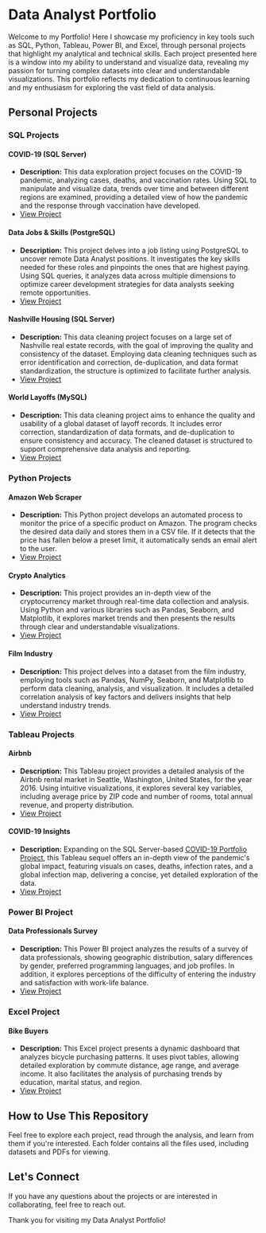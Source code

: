 # Data Analyst Portfolio

Welcome to my Portfolio! Here I showcase my proficiency in key tools such as SQL, Python, Tableau, Power BI, and Excel, through personal projects that highlight my analytical and technical skills. Each project presented here is a window into my ability to understand and visualize data, revealing my passion for turning complex datasets into clear and understandable visualizations. This portfolio reflects my dedication to continuous learning and my enthusiasm for exploring the vast field of data analysis.

## Personal Projects

### SQL Projects

#### COVID-19 (SQL Server)
- **Description:** This data exploration project focuses on the COVID-19 pandemic, analyzing cases, deaths, and vaccination rates. Using SQL to manipulate and visualize data, trends over time and between different regions are examined, providing a detailed view of how the pandemic and the response through vaccination have developed.
- [View Project](/SQL/SQL%20Server/COVID-19/COVID-19%20Portfolio%20Project.sql)

#### Data Jobs & Skills (PostgreSQL)
- **Description:** This project delves into a job listing using PostgreSQL to uncover remote Data Analyst positions. It investigates the key skills needed for these roles and pinpoints the ones that are highest paying. Using SQL queries, it analyzes data across multiple dimensions to optimize career development strategies for data analysts seeking remote opportunities.
- [View Project](/SQL/PostgreSQL/Data%20Jobs%20&%20Skills/Data%20Jobs%20&%20Skills%20Portfolio%20Project.sql)

#### Nashville Housing (SQL Server)
- **Description:** This data cleaning project focuses on a large set of Nashville real estate records, with the goal of improving the quality and consistency of the dataset. Employing data cleaning techniques such as error identification and correction, de-duplication, and data format standardization, the structure is optimized to facilitate further analysis.
- [View Project](/SQL/SQL%20Server/Nashville%20Housing/Nashville%20Housing%20Portfolio%20Project.sql)

#### World Layoffs (MySQL)
- **Description:** This data cleaning project aims to enhance the quality and usability of a global dataset of layoff records. It includes error correction, standardization of data formats, and de-duplication to ensure consistency and accuracy. The cleaned dataset is structured to support comprehensive data analysis and reporting.
- [View Project](/SQL/MySQL/World%20Layoffs/World%20Layoffs%20Portfolio%20Project.sql)

### Python Projects

#### Amazon Web Scraper
- **Description:** This Python project develops an automated process to monitor the price of a specific product on Amazon. The program checks the desired data daily and stores them in a CSV file. If it detects that the price has fallen below a preset limit, it automatically sends an email alert to the user.
- [View Project](/Python/Amazon%20Web%20Scraper/Amazon%20Web%20Scraper%20Portfolio%20Project.ipynb)

#### Crypto Analytics
- **Description:** This project provides an in-depth view of the cryptocurrency market through real-time data collection and analysis. Using Python and various libraries such as Pandas, Seaborn, and Matplotlib, it explores market trends and then presents the results through clear and understandable visualizations.
- [View Project](/Python/Crypto%20Analytics/Crypto%20Analytics%20Portfolio%20Project.ipynb)

#### Film Industry
- **Description:** This project delves into a dataset from the film industry, employing tools such as Pandas, NumPy, Seaborn, and Matplotlib to perform data cleaning, analysis, and visualization. It includes a detailed correlation analysis of key factors and delivers insights that help understand industry trends.
- [View Project](/Python/Film%20Industry/Film%20Industry%20Portfolio%20Project.ipynb)

### Tableau Projects

#### Airbnb
- **Description:** This Tableau project provides a detailed analysis of the Airbnb rental market in Seattle, Washington, United States, for the year 2016. Using intuitive visualizations, it explores several key variables, including average price by ZIP code and number of rooms, total annual revenue, and property distribution.
- [View Project](https://public.tableau.com/app/profile/martinvigliante/viz/AirbnbPortfolioProject_17069125735230/Dashboard)

#### COVID-19 Insights
- **Description:** Expanding on the SQL Server-based [COVID-19 Portfolio Project](/SQL/SQL%20Server/COVID-19/COVID-19%20Portfolio%20Project.sql), this Tableau sequel offers an in-depth view of the pandemic's global impact, featuring visuals on cases, deaths, infection rates, and a global infection map, delivering a concise, yet detailed exploration of the data.
- [View Project](https://public.tableau.com/app/profile/martinvigliante/viz/COVID-19DashboardPortfolioProject_17126772479260/Dashboard)

### Power BI Project

#### Data Professionals Survey
- **Description:** This Power BI project analyzes the results of a survey of data professionals, showing geographic distribution, salary differences by gender, preferred programming languages, and job profiles. In addition, it explores perceptions of the difficulty of entering the industry and satisfaction with work-life balance.
- [View Project](/Power%20BI/Data%20Professionals%20Survey/Data%20Professionals%20Survey%20Portfolio%20Project.pdf)

### Excel Project

#### Bike Buyers
- **Description:** This Excel project presents a dynamic dashboard that analyzes bicycle purchasing patterns. It uses pivot tables, allowing detailed exploration by commute distance, age range, and average income. It also facilitates the analysis of purchasing trends by education, marital status, and region.
- [View Project](/Excel/Bike%20Buyers/Bike%20Buyers%20Portfolio%20Project.pdf)

## How to Use This Repository

Feel free to explore each project, read through the analysis, and learn from them if you're interested. Each folder contains all the files used, including datasets and PDFs for viewing.

## Let's Connect

If you have any questions about the projects or are interested in collaborating, feel free to reach out.

Thank you for visiting my Data Analyst Portfolio!